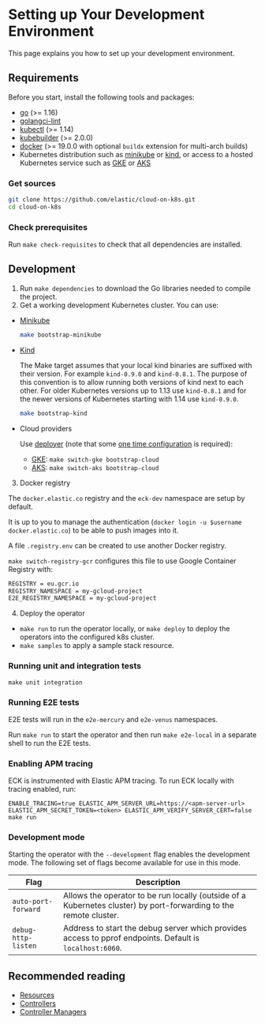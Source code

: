 # Setting up Your Development Environment

This page explains you how to set up your development environment.

## Requirements

Before you start, install the following tools and packages:

* [go](https://golang.org/dl/) (>= 1.16)
* [golangci-lint](https://github.com/golangci/golangci-lint)
* [kubectl](https://kubernetes.io/docs/tasks/tools/install-kubectl/) (>= 1.14)
* [kubebuilder](https://github.com/kubernetes-sigs/kubebuilder) (>= 2.0.0)
* [docker](https://docs.docker.com/) (>= 19.0.0 with optional `buildx` extension for multi-arch builds)
* Kubernetes distribution such as [minikube](https://kubernetes.io/docs/tasks/tools/install-minikube/) or [kind](https://kind.sigs.k8s.io), or access to a hosted Kubernetes service such as [GKE](https://cloud.google.com/kubernetes-engine) or [AKS](https://azure.microsoft.com/en-us/services/kubernetes-service/)

### Get sources

```bash
git clone https://github.com/elastic/cloud-on-k8s.git
cd cloud-on-k8s
```

### Check prerequisites

Run `make check-requisites` to check that all dependencies are installed.

## Development

1. Run `make dependencies` to download the Go libraries needed to compile the project.
2. Get a working development Kubernetes cluster. You can use:

* [Minikube](https://kubernetes.io/docs/tasks/tools/install-minikube/#install-minikube)

  ```bash
  make bootstrap-minikube
  ```

* [Kind](https://kind.sigs.k8s.io/)

  The Make target assumes that your local kind binaries are suffixed with their version. For example `kind-0.9.0` and `kind-0.8.1`. The purpose of this convention is to allow running both versions of kind next to each other. For older Kubernetes versions up to 1.13 use `kind-0.8.1` and for the newer versions of Kubernetes starting with 1.14 use `kind-0.9.0`.

  ```bash
  make bootstrap-kind
  ```

* Cloud providers

  Use [deployer](/hack/deployer/README.md) (note that some [one time configuration](/hack/deployer/README.md#typical-usage) is required):

  * [GKE](https://cloud.google.com/kubernetes-engine/): `make switch-gke bootstrap-cloud`
  * [AKS](https://azure.microsoft.com/en-us/services/kubernetes-service/): `make switch-aks bootstrap-cloud`

3. Docker registry

The `docker.elastic.co` registry and the `eck-dev` namespace are setup by default.

It is up to you to manage the authentication (`docker login -u $username docker.elastic.co`) to be able to push images into it.

A file `.registry.env` can be created to use another Docker registry.

`make switch-registry-gcr` configures this file to use Google Container Registry with:

```sh
REGISTRY = eu.gcr.io
REGISTRY_NAMESPACE = my-gcloud-project
E2E_REGISTRY_NAMESPACE = my-gcloud-project
```

4. Deploy the operator

* `make run` to run the operator locally, or `make deploy` to deploy the operators into the configured k8s cluster.
* `make samples` to apply a sample stack resource.

### Running unit and integration tests

```
make unit integration
```

### Running E2E tests

E2E tests will run in the `e2e-mercury` and `e2e-venus` namespaces.

Run `make run` to start the operator and then run `make e2e-local` in a separate shell to run the E2E tests.

### Enabling APM tracing

ECK is instrumented with Elastic APM tracing. To run ECK locally with tracing enabled, run:

```
ENABLE_TRACING=true ELASTIC_APM_SERVER_URL=https://<apm-server-url> ELASTIC_APM_SECRET_TOKEN=<token> ELASTIC_APM_VERIFY_SERVER_CERT=false make run
```

### Development mode

Starting the operator with the `--development` flag enables the development mode. The following set of flags become available for use in this mode.

| Flag | Description |
| ---- | ----------- |
| `auto-port-forward` | Allows the operator to be run locally (outside of a Kubernetes cluster) by port-forwarding to the remote cluster. |
| `debug-http-listen` | Address to start the debug server which provides access to pprof endpoints. Default is `localhost:6060`. |

## Recommended reading

* [Resources](https://book.kubebuilder.io/basics/what_is_a_resource.html)
* [Controllers](https://book.kubebuilder.io/basics/what_is_a_controller.html)
* [Controller Managers](https://book.kubebuilder.io/basics/what_is_the_controller_manager.html)
